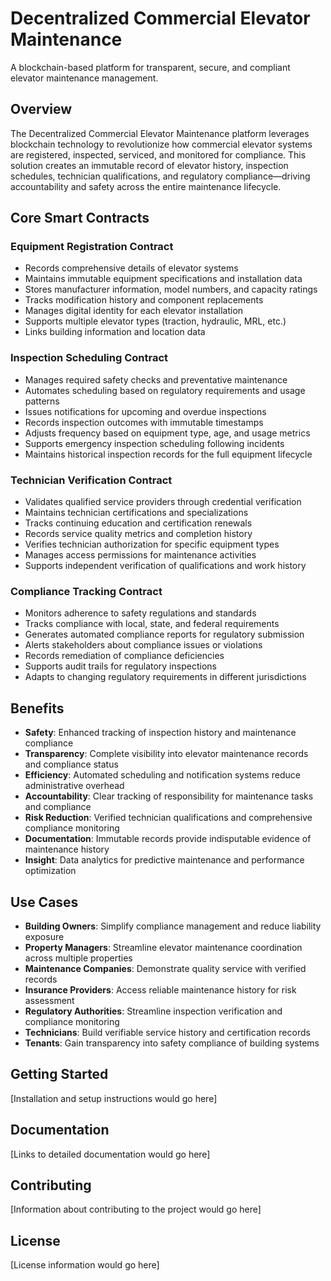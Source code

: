 # Decentralized Commercial Elevator Maintenance

A blockchain-based platform for transparent, secure, and compliant elevator maintenance management.

## Overview

The Decentralized Commercial Elevator Maintenance platform leverages blockchain technology to revolutionize how commercial elevator systems are registered, inspected, serviced, and monitored for compliance. This solution creates an immutable record of elevator history, inspection schedules, technician qualifications, and regulatory compliance—driving accountability and safety across the entire maintenance lifecycle.

## Core Smart Contracts

### Equipment Registration Contract
- Records comprehensive details of elevator systems
- Maintains immutable equipment specifications and installation data
- Stores manufacturer information, model numbers, and capacity ratings
- Tracks modification history and component replacements
- Manages digital identity for each elevator installation
- Supports multiple elevator types (traction, hydraulic, MRL, etc.)
- Links building information and location data

### Inspection Scheduling Contract
- Manages required safety checks and preventative maintenance
- Automates scheduling based on regulatory requirements and usage patterns
- Issues notifications for upcoming and overdue inspections
- Records inspection outcomes with immutable timestamps
- Adjusts frequency based on equipment type, age, and usage metrics
- Supports emergency inspection scheduling following incidents
- Maintains historical inspection records for the full equipment lifecycle

### Technician Verification Contract
- Validates qualified service providers through credential verification
- Maintains technician certifications and specializations
- Tracks continuing education and certification renewals
- Records service quality metrics and completion history
- Verifies technician authorization for specific equipment types
- Manages access permissions for maintenance activities
- Supports independent verification of qualifications and work history

### Compliance Tracking Contract
- Monitors adherence to safety regulations and standards
- Tracks compliance with local, state, and federal requirements
- Generates automated compliance reports for regulatory submission
- Alerts stakeholders about compliance issues or violations
- Records remediation of compliance deficiencies
- Supports audit trails for regulatory inspections
- Adapts to changing regulatory requirements in different jurisdictions

## Benefits

- **Safety**: Enhanced tracking of inspection history and maintenance compliance
- **Transparency**: Complete visibility into elevator maintenance records and compliance status
- **Efficiency**: Automated scheduling and notification systems reduce administrative overhead
- **Accountability**: Clear tracking of responsibility for maintenance tasks and compliance
- **Risk Reduction**: Verified technician qualifications and comprehensive compliance monitoring
- **Documentation**: Immutable records provide indisputable evidence of maintenance history
- **Insight**: Data analytics for predictive maintenance and performance optimization

## Use Cases

- **Building Owners**: Simplify compliance management and reduce liability exposure
- **Property Managers**: Streamline elevator maintenance coordination across multiple properties
- **Maintenance Companies**: Demonstrate quality service with verified records
- **Insurance Providers**: Access reliable maintenance history for risk assessment
- **Regulatory Authorities**: Streamline inspection verification and compliance monitoring
- **Technicians**: Build verifiable service history and certification records
- **Tenants**: Gain transparency into safety compliance of building systems

## Getting Started

[Installation and setup instructions would go here]

## Documentation

[Links to detailed documentation would go here]

## Contributing

[Information about contributing to the project would go here]

## License

[License information would go here]
